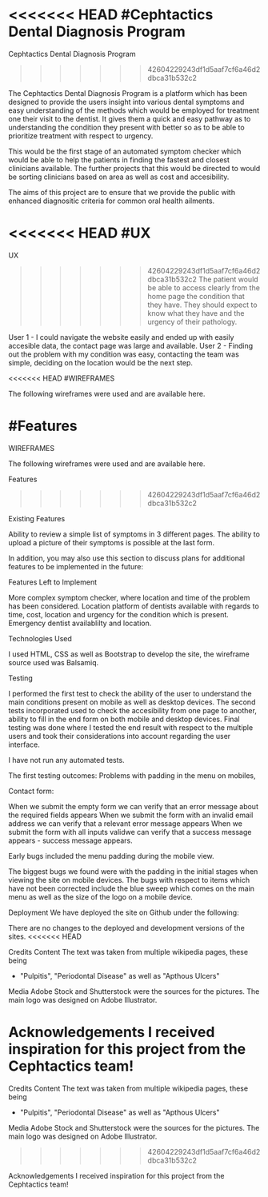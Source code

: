 <<<<<<< HEAD
#Cephtactics Dental Diagnosis Program
=======
Cephtactics Dental Diagnosis Program
>>>>>>> 42604229243df1d5aaf7cf6a46d2dbca31b532c2

The Cephtactics Dental Diagnosis Program is a platform which has been designed to provide the users insight into various dental symptoms and easy understanding of the methods which would be employed for treatment one their visit to the dentist. It gives them a quick and easy pathway as to understanding the condition they present with better so as to be able to prioritize treatment with respect to urgency.

This would be the first stage of an automated symptom checker which would be able to help the patients in finding the fastest and closest clinicians available. The further projects that this would be directed to would be sorting clinicians based on area as well as cost and accesibility.

The aims of this project are to ensure that we provide the public with enhanced diagnositic criteria for common oral health ailments.

<<<<<<< HEAD
#UX
=======
UX
>>>>>>> 42604229243df1d5aaf7cf6a46d2dbca31b532c2
The patient would be able to access clearly from the home page the condition that they have. They should expect to know what they have and the urgency of their pathology.

User 1 - I could navigate the website easily and ended up with easily accesible data, the contact page was large and available.
User 2 - Finding out the problem with my condition was easy, contacting the team was simple, deciding on the location would be the next step.

<<<<<<< HEAD
#WIREFRAMES 

The following wireframes were used and are available here.

#Features
=======
WIREFRAMES 

The following wireframes were used and are available here.

Features
>>>>>>> 42604229243df1d5aaf7cf6a46d2dbca31b532c2

Existing Features

Ability to review a simple list of symptoms in 3 different pages.
The ability to upload a picture of their symptoms is possible at the last form.

In addition, you may also use this section to discuss plans for additional features to be implemented in the future:

Features Left to Implement

More complex symptom checker, where location and time of the problem has been considered.
Location platform of dentists available with regards to time, cost, location and urgency for the condition which is present.
Emergency dentist availablilty and location.

Technologies Used

I used HTML, CSS as well as Bootstrap to develop the site, the wireframe source used was Balsamiq.

Testing

I performed the first test to check the ability of the user to understand the main conditions present on mobile as well as desktop devices. 
The second tests incorporated used to check the accesibility from one page to another, ability to fill in the end form on both mobile and desktop devices.
Final testing was done where I tested the end result with respect to the multiple users and took their considerations into account regarding the user interface.

I have not run any automated tests.

The first testing outcomes:
Problems with padding in the menu on mobiles,

Contact form:

When we submit the empty form we can verify that an error message about the required fields appears
When we submit the form with an invalid email address we can verify that a relevant error message appears
When we submit the form with all inputs validwe can verify that a success message appears - success message appears.

Early bugs included the menu padding during the mobile view.


The biggest bugs we found were with the padding in the initial stages when viewing the site on mobile devices.
The bugs with respect to items which have not been corrected include the blue sweep which comes on the main menu as well as the size of the logo on a mobile device.

Deployment
We have deployed the site on Github under the following:

There are no changes to the deployed and development versions of the sites.
<<<<<<< HEAD


Credits
Content
The text was taken from multiple wikipedia pages, these being
- "Pulpitis", "Periodontal Disease" as well as "Apthous Ulcers"

Media
Adobe Stock and  Shutterstock were the sources for the pictures.
The main logo was designed on Adobe Illustrator.

Acknowledgements
I received inspiration for this project from the Cephtactics team!
=======


Credits
Content
The text was taken from multiple wikipedia pages, these being
- "Pulpitis", "Periodontal Disease" as well as "Apthous Ulcers"

Media
Adobe Stock and  Shutterstock were the sources for the pictures.
The main logo was designed on Adobe Illustrator.
>>>>>>> 42604229243df1d5aaf7cf6a46d2dbca31b532c2

Acknowledgements
I received inspiration for this project from the Cephtactics team!
